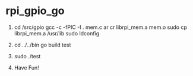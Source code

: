 # rpi_gpio_go
1.
   cd /src/gpio
   gcc -c -fPIC -I . mem.c
   ar cr librpi_mem.a mem.o
   sudo cp librpi_mem.a /usr/lib
   sudo ldconfig

2. 
   cd ../../bin
   go build test

3. 
   sudo ./test

4. 
   Have Fun!
